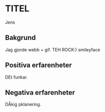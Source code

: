 # TITEL
Jens
## Bakgrund
Jag gjorde webb + gif. TEH ROCK:) smileyface

## Positiva erfarenheter
DEt funkar.

## Negativa erfarenheter

DÅkig pklanering.

